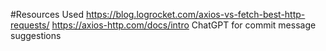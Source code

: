 #Resources Used
https://blog.logrocket.com/axios-vs-fetch-best-http-requests/
https://axios-http.com/docs/intro
ChatGPT for commit message suggestions



